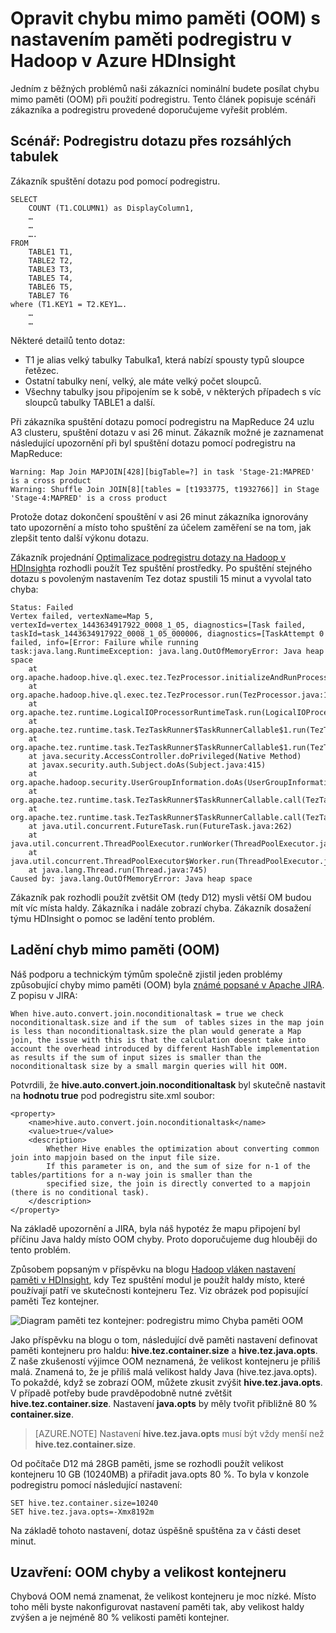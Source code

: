 <properties
    pageTitle="Odhlášení z paměti chyby (OOM) - podregistru nastavení | Microsoft Azure"
    description="Opravte nedostatku paměti (OOM) z dotazu podregistru v Hadoop v HDInsight. Scénář zákazníkům je dotaz přes hodně velkým tabulkám."
    keywords="odhlášení z nastavení podregistru chyby, OOM, paměti"
    services="hdinsight"
    documentationCenter=""
    authors="rashimg"
    manager="jhubbard"
    editor="cgronlun"/>

<tags
    ms.service="hdinsight"
    ms.devlang="na"
    ms.topic="article"
    ms.tgt_pltfrm="na"
    ms.workload="big-data"
    ms.date="09/02/2016"
    ms.author="rashimg;jgao"/>

# <a name="fix-an-out-of-memory-oom-error-with-hive-memory-settings-in-hadoop-in-azure-hdinsight"></a>Opravit chybu mimo paměti (OOM) s nastavením paměti podregistru v Hadoop v Azure HDInsight

Jedním z běžných problémů naši zákazníci nominální budete posílat chybu mimo paměti (OOM) při použití podregistru. Tento článek popisuje scénáři zákazníka a podregistru provedené doporučujeme vyřešit problém.

## <a name="scenario-hive-query-across-large-tables"></a>Scénář: Podregistru dotazu přes rozsáhlých tabulek

Zákazník spuštění dotazu pod pomocí podregistru.

    SELECT
        COUNT (T1.COLUMN1) as DisplayColumn1,
        …
        …
        ….
    FROM
        TABLE1 T1,
        TABLE2 T2,
        TABLE3 T3,
        TABLE5 T4,
        TABLE6 T5,
        TABLE7 T6
    where (T1.KEY1 = T2.KEY1….
        …
        …

Některé detailů tento dotaz:

* T1 je alias velký tabulky Tabulka1, která nabízí spousty typů sloupce řetězec.
* Ostatní tabulky není, velký, ale máte velký počet sloupců.
* Všechny tabulky jsou připojením se k sobě, v některých případech s víc sloupců tabulky TABLE1 a další.

Při zákazníka spuštění dotazu pomocí podregistru na MapReduce 24 uzlu A3 clusteru, spuštění dotazu v asi 26 minut. Zákazník možné je zaznamenat následující upozornění při byl spuštění dotazu pomocí podregistru na MapReduce:

    Warning: Map Join MAPJOIN[428][bigTable=?] in task 'Stage-21:MAPRED' is a cross product
    Warning: Shuffle Join JOIN[8][tables = [t1933775, t1932766]] in Stage 'Stage-4:MAPRED' is a cross product

Protože dotaz dokončení spouštění v asi 26 minut zákazníka ignorovány tato upozornění a místo toho spuštění za účelem zaměření se na tom, jak zlepšit tento další výkonu dotazu.

Zákazník projednání [Optimalizace podregistru dotazy na Hadoop v HDInsight](hdinsight-hadoop-optimize-hive-query.md)a rozhodli použít Tez spuštění prostředky. Po spuštění stejného dotazu s povoleným nastavením Tez dotaz spustili 15 minut a vyvolal tato chyba:

    Status: Failed
    Vertex failed, vertexName=Map 5, vertexId=vertex_1443634917922_0008_1_05, diagnostics=[Task failed, taskId=task_1443634917922_0008_1_05_000006, diagnostics=[TaskAttempt 0 failed, info=[Error: Failure while running task:java.lang.RuntimeException: java.lang.OutOfMemoryError: Java heap space
        at
    org.apache.hadoop.hive.ql.exec.tez.TezProcessor.initializeAndRunProcessor(TezProcessor.java:172)
        at org.apache.hadoop.hive.ql.exec.tez.TezProcessor.run(TezProcessor.java:138)
        at
    org.apache.tez.runtime.LogicalIOProcessorRuntimeTask.run(LogicalIOProcessorRuntimeTask.java:324)
        at
    org.apache.tez.runtime.task.TezTaskRunner$TaskRunnerCallable$1.run(TezTaskRunner.java:176)
        at
    org.apache.tez.runtime.task.TezTaskRunner$TaskRunnerCallable$1.run(TezTaskRunner.java:168)
        at java.security.AccessController.doPrivileged(Native Method)
        at javax.security.auth.Subject.doAs(Subject.java:415)
        at org.apache.hadoop.security.UserGroupInformation.doAs(UserGroupInformation.java:1628)
        at
    org.apache.tez.runtime.task.TezTaskRunner$TaskRunnerCallable.call(TezTaskRunner.java:168)
        at
    org.apache.tez.runtime.task.TezTaskRunner$TaskRunnerCallable.call(TezTaskRunner.java:163)
        at java.util.concurrent.FutureTask.run(FutureTask.java:262)
        at java.util.concurrent.ThreadPoolExecutor.runWorker(ThreadPoolExecutor.java:1145)
        at java.util.concurrent.ThreadPoolExecutor$Worker.run(ThreadPoolExecutor.java:615)
        at java.lang.Thread.run(Thread.java:745)
    Caused by: java.lang.OutOfMemoryError: Java heap space

Zákazník pak rozhodli použít zvětšit OM (tedy D12) mysli větší OM budou mít víc místa haldy. Zákazníka i nadále zobrazí chyba. Zákazník dosažení týmu HDInsight o pomoc se ladění tento problém.

## <a name="debug-the-out-of-memory-oom-error"></a>Ladění chyb mimo paměti (OOM)

Náš podporu a technickým týmům společně zjistil jeden problémy způsobující chyby mimo paměti (OOM) byla [známé popsané v Apache JIRA](https://issues.apache.org/jira/browse/HIVE-8306). Z popisu v JIRA:

    When hive.auto.convert.join.noconditionaltask = true we check noconditionaltask.size and if the sum  of tables sizes in the map join is less than noconditionaltask.size the plan would generate a Map join, the issue with this is that the calculation doesnt take into account the overhead introduced by different HashTable implementation as results if the sum of input sizes is smaller than the noconditionaltask size by a small margin queries will hit OOM.

Potvrdili, že **hive.auto.convert.join.noconditionaltask** byl skutečně nastavit na **hodnotu true** pod podregistru site.xml soubor:

    <property>
        <name>hive.auto.convert.join.noconditionaltask</name>
        <value>true</value>
        <description>
            Whether Hive enables the optimization about converting common join into mapjoin based on the input file size.
            If this parameter is on, and the sum of size for n-1 of the tables/partitions for a n-way join is smaller than the
            specified size, the join is directly converted to a mapjoin (there is no conditional task).
        </description>
    </property>

Na základě upozornění a JIRA, byla náš hypotéz že mapu připojení byl příčinu Java haldy místo OOM chyby. Proto doporučujeme dug hlouběji do tento problém.

Způsobem popsaným v příspěvku na blogu [Hadoop vláken nastavení paměti v HDInsight](http://blogs.msdn.com/b/shanyu/archive/2014/07/31/hadoop-yarn-memory-settings-in-hdinsigh.aspx), kdy Tez spuštění modul je použít haldy místo, které používají patří ve skutečnosti kontejneru Tez. Viz obrázek pod popisující paměti Tez kontejner.

![Diagram paměti tez kontejner: podregistru mimo Chyba paměti OOM](./media/hdinsight-hadoop-hive-out-of-memory-error-oom/hive-out-of-memory-error-oom-tez-container-memory.png)


Jako příspěvku na blogu o tom, následující dvě paměti nastavení definovat paměti kontejneru pro haldu: **hive.tez.container.size** a **hive.tez.java.opts**. Z naše zkušeností výjimce OOM neznamená, že velikost kontejneru je příliš malá. Znamená to, že je příliš malá velikost haldy Java (hive.tez.java.opts). To pokaždé, když se zobrazí OOM, můžete zkusit zvýšit **hive.tez.java.opts**. V případě potřeby bude pravděpodobně nutné zvětšit **hive.tez.container.size**. Nastavení **java.opts** by měly tvořit přibližně 80 % **container.size**.

> [AZURE.NOTE]  Nastavení **hive.tez.java.opts** musí být vždy menší než **hive.tez.container.size**.

Od počítače D12 má 28GB paměti, jsme se rozhodli použít velikost kontejneru 10 GB (10240MB) a přiřadit java.opts 80 %. To byla v konzole podregistru pomocí následující nastavení:

    SET hive.tez.container.size=10240
    SET hive.tez.java.opts=-Xmx8192m

Na základě tohoto nastavení, dotaz úspěšně spuštěna za v části deset minut.

## <a name="conclusion-oom-errors-and-container-size"></a>Uzavření: OOM chyby a velikost kontejneru

Chybová OOM nemá znamenat, že velikost kontejneru je moc nízké. Místo toho měli byste nakonfigurovat nastavení paměti tak, aby velikost haldy zvýšen a je nejméně 80 % velikosti paměti kontejner.
